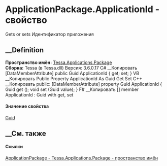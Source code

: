 # ApplicationPackage.ApplicationId - свойство
Gets or sets Идентификатор приложения
## __Definition
 **Пространство имён:**
[Tessa.Applications.Package](N_Tessa_Applications_Package.htm)  
 **Сборка:** Tessa (в Tessa.dll) Версия: 3.6.0.17
C# __Копировать
    [DataMemberAttribute]
    public Guid ApplicationId { get; set; }
VB __Копировать
    <DataMemberAttribute>
    Public Property ApplicationId As Guid
    	Get
    	Set
C++ __Копировать
     public:
    [DataMemberAttribute]
    property Guid ApplicationId {
    	Guid get ();
    	void set (Guid value);
    }
F# __Копировать
     [<DataMemberAttribute>]
    member ApplicationId : Guid with get, set
#### Значение свойства
[Guid](https://learn.microsoft.com/dotnet/api/system.guid)
##  __См. также
#### Ссылки
[ApplicationPackage - ](T_Tessa_Applications_Package_ApplicationPackage.htm)
[Tessa.Applications.Package - пространство
имён](N_Tessa_Applications_Package.htm)
